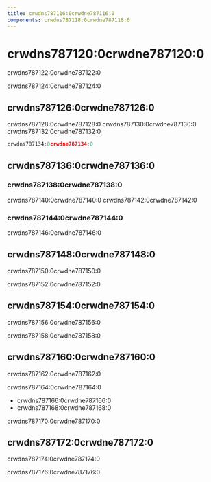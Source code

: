 ```yaml
---
title: crwdns787116:0crwdne787116:0
components: crwdns787118:0crwdne787118:0
---
```

# crwdns787120:0crwdne787120:0

<p class="description">crwdns787122:0crwdne787122:0</p>

crwdns787124:0crwdne787124:0

## crwdns787126:0crwdne787126:0

crwdns787128:0crwdne787128:0 crwdns787130:0crwdne787130:0 crwdns787132:0crwdne787132:0

```js
crwdns787134:0crwdne787134:0

```

## crwdns787136:0crwdne787136:0

### crwdns787138:0crwdne787138:0

crwdns787140:0crwdne787140:0 crwdns787142:0crwdne787142:0

### crwdns787144:0crwdne787144:0

crwdns787146:0crwdne787146:0

## crwdns787148:0crwdne787148:0

crwdns787150:0crwdne787150:0

crwdns787152:0crwdne787152:0

## crwdns787154:0crwdne787154:0

crwdns787156:0crwdne787156:0

crwdns787158:0crwdne787158:0

## crwdns787160:0crwdne787160:0

crwdns787162:0crwdne787162:0

crwdns787164:0crwdne787164:0

- crwdns787166:0crwdne787166:0
- crwdns787168:0crwdne787168:0

crwdns787170:0crwdne787170:0

## crwdns787172:0crwdne787172:0

crwdns787174:0crwdne787174:0

crwdns787176:0crwdne787176:0